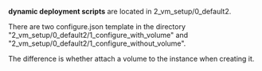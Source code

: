  **dynamic deployment scripts** are located in 2_vm_setup/0_default2.

There are two configure.json template in the directory "2_vm_setup/0_default2/1_configure_with_volume" and "2_vm_setup/0_default2/1_configure_without_volume".

The difference is whether attach a volume to the instance when creating it.

